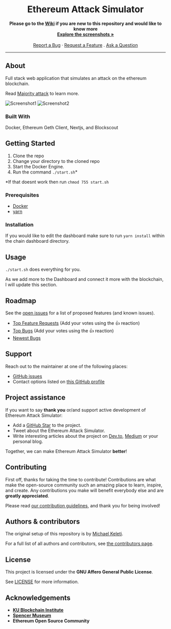 
<div align="center">
  <h1>Ethereum Attack Simulator</h1>
  <b>Please go to the <a href="https://github.com/mkeleti/docker-eth-attack/wiki">Wiki</a> if you are new to this repository and would like to know more</b>
  <br />
  <a href="#about"><strong>Explore the screenshots »</strong></a>
  <br />
  <br />
  <a href="https://github.com/mkeleti/ethchain-app/issues/new?assignees=&labels=bug&template=01_BUG_REPORT.md&title=bug%3A+">Report a Bug</a>
  ·
  <a href="https://github.com/mkeleti/ethchain-app/issues/new?assignees=&labels=enhancement&template=02_FEATURE_REQUEST.md&title=feat%3A+">Request a Feature</a>
  .
  <a href="https://github.com/mkeleti/ethchain-app/issues/new?assignees=&labels=question&template=04_SUPPORT_QUESTION.md&title=support%3A+">Ask a Question</a>
</div>

---

## About

Full stack web application that simulates an attack on the ethereum blockchain.

Read [Majority attack](https://en.bitcoin.it/wiki/Majority_attack) to learn more.

![Screenshot1](docs/figma1.png)
![Screenshot2](docs/screenshot3.png)

### Built With

Docker, Ethereum Geth Client, Nextjs, and Blockscout

## Getting Started

1. Clone the repo
2. Change your directory to the cloned repo
3. Start the Docker Engine.
4. Run the command `./start.sh`\*

\*If that doesnt work then run `chmod 755 start.sh`

### Prerequisites

- [Docker](https://www.docker.com)
- [yarn](https://yarnpkg.com)

### Installation

If you would like to edit the dashboard make sure to run `yarn install` within the chain dashboard directory.

## Usage

`./start.sh` does everything for you.

As we add more to the Dashboard and connect it more with the blockchain, I will update this section.

## Roadmap

See the [open issues](https://github.com/mkeleti/ethchain-app/issues) for a list of proposed features (and known issues).

- [Top Feature Requests](https://github.com/mkeleti/ethchain-app/issues?q=label%3Aenhancement+is%3Aopen+sort%3Areactions-%2B1-desc) (Add your votes using the 👍 reaction)
- [Top Bugs](https://github.com/mkeleti/ethchain-app/issues?q=is%3Aissue+is%3Aopen+label%3Abug+sort%3Areactions-%2B1-desc) (Add your votes using the 👍 reaction)
- [Newest Bugs](https://github.com/mkeleti/ethchain-app/issues?q=is%3Aopen+is%3Aissue+label%3Abug)

## Support

Reach out to the maintainer at one of the following places:

- [GitHub issues](https://github.com/mkeleti/ethchain-app/issues/new?assignees=&labels=question&template=04_SUPPORT_QUESTION.md&title=support%3A+)
- Contact options listed on [this GitHub profile](https://github.com/mkeleti)

## Project assistance

If you want to say **thank you** or/and support active development of Ethereum Attack Simulator:

- Add a [GitHub Star](https://github.com/mkeleti/ethchain-app) to the project.
- Tweet about the Ethereum Attack Simulator.
- Write interesting articles about the project on [Dev.to](https://dev.to/), [Medium](https://medium.com/) or your personal blog.

Together, we can make Ethereum Attack Simulator **better**!

## Contributing

First off, thanks for taking the time to contribute! Contributions are what make the open-source community such an amazing place to learn, inspire, and create. Any contributions you make will benefit everybody else and are **greatly appreciated**.


Please read [our contribution guidelines](docs/CONTRIBUTING.md), and thank you for being involved!

## Authors & contributors

The original setup of this repository is by [Michael Keleti](https://github.com/mkeleti).

For a full list of all authors and contributors, see [the contributors page](https://github.com/mkeleti/ethchain-app/contributors).


## License

This project is licensed under the **GNU Affero General Public License**.

See [LICENSE](LICENSE) for more information.

## Acknowledgements

- **[KU Blockchain Institute](https://kublockchain.com)**
- **[Spencer Museum](https://spencerart.ku.edu)**
- **Ethereum Open Source Community**
